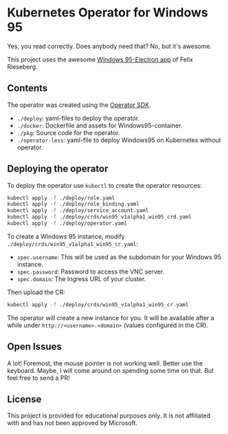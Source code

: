 # Kubernetes Operator for Windows 95

Yes, you read correctly. Does anybody need that? No, but it's awesome.

This project uses the awesome [Windows 95-Electron app](https://github.com/felixrieseberg/windows95)
of Felix Rieseberg.

## Contents

The operator was created using the [Operator SDK](https://github.com/operator-framework/operator-sdk).

- `./deploy`: yaml-files to deploy the operator.
- `./docker`: Dockerfile and assets for Windows95-container.
- `./pkg`: Source code for the operator.
- `./operator-less`: yaml-file to deploy Windows95 on Kubernetes without operator.

## Deploying the operator

To deploy the operator use `kubectl` to create the operator resources:

```sh
kubectl apply -f ./deploy/role.yaml
kubectl apply -f ./deploy/role_binding.yaml
kubectl apply -f ./deploy/service_account.yaml
kubectl apply -f ./deploy/crds/win95_v1alpha1_win95_crd.yaml
kubectl apply -f ./deploy/operator.yaml
```

To create a WIndows 95 instance, modify `./deploy/crds/win95_v1alpha1_win95_cr.yaml`:

- `spec.username`: This will be used as the subdomain for your Windows 95 instance.
- `spec.password`: Password to access the VNC server.
- `spec.domain`: The Ingress URL of your cluster.

Then upload the CR:

```sh
kubectl apply -f ./deploy/crds/win95_v1alpha1_win95_cr.yaml
```

The operator will create a new instance for you. It will be available after a
while under `http://<username>.<domain>` (values configured in the CR).

## Open Issues

A lot! Foremost, the mouse pointer is not working well. Better use the keyboard.
Maybe, I will come around on spending some time on that. But feel free to send a
PR!

## License

This project is provided for educational purposes only. It is not affiliated with and has
not been approved by Microsoft.
